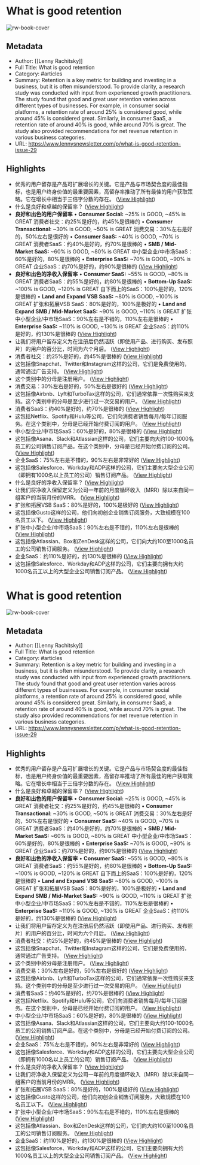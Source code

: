 # What is good retention

![rw-book-cover](https://substackcdn.com/image/fetch/w_1200,h_600,c_fill,f_jpg,q_auto:good,fl_progressive:steep,g_auto/https%3A%2F%2Fbucketeer-e05bbc84-baa3-437e-9518-adb32be77984.s3.amazonaws.com%2Fpublic%2Fimages%2F56c42120-3472-426c-bc68-6498d214944a_2550x2944.png)

## Metadata
- Author: [[Lenny Rachitsky]]
- Full Title: What is good retention
- Category: #articles
- Summary: Retention is a key metric for building and investing in a business, but it is often misunderstood. To provide clarity, a research study was conducted with input from experienced growth practitioners. The study found that good and great user retention varies across different types of businesses. For example, in consumer social platforms, a retention rate of around 25% is considered good, while around 45% is considered great. Similarly, in consumer SaaS, a retention rate of around 40% is good, while around 70% is great. The study also provided recommendations for net revenue retention in various business categories.
- URL: https://www.lennysnewsletter.com/p/what-is-good-retention-issue-29

## Highlights
- 优秀的用户留存是产品可扩展增长的关键。它是产品与市场契合度的最佳指标，也是用户终身价值的最重要因素，高留存率推动了所有最佳的用户获取策略。它在增长中相当于三倍字分数的存在。 ([View Highlight](https://read.readwise.io/read/01hdxphnn0nwfcsfv4xfhtjsrx))
- 什么是良好和卓越的保留率？ ([View Highlight](https://read.readwise.io/read/01hdxpn36t97xagkgvyxdqgjmj))
- **良好和出色的用户保留率**
  • **Consumer Social:** ~25% is GOOD, ~45% is GREAT 
  消费者社交：约25%是好的，约45%是很棒的
  • **Consumer Transactional**: ~30% is GOOD, ~50% is GREAT 
  消费交易：30%左右是好的，50%左右是很好的
  • **Consumer SaaS:** ~40% is GOOD, ~70% is GREAT 
  消费者SaaS：约40%是好的，约70%是很棒的
  • **SMB / Mid-Market SaaS:** ~60% is GOOD, ~80% is GREAT 
  中小型企业/中市场SaaS：60%是好的，80%是很棒的
  • **Enterprise SaaS:** ~70% is GOOD, ~90% is GREAT 
  企业SaaS：约70%是好的，约90%是很棒的 ([View Highlight](https://read.readwise.io/read/01hdxpndzt1d8w496ac1t9e3ec))
- **良好和出色的净收入保留率**
  • **Consumer SaaS:** ~55% is GOOD, ~80% is GREAT 
  消费者SaaS：约55%是好的，约80%是很棒的
  • **Bottom-Up SaaS:** ~100% is GOOD, ~120% is GREAT 
  自下而上的SaaS：100%是好的，120%是很棒的
  • **Land and Expand VSB SaaS:** ~80% is GOOD, ~100% is GREAT 
  扩张和拓展VSB SaaS：80%是好的，100%是极好的
  • **Land and Expand SMB / Mid-Market SaaS:** ~90% is GOOD, ~110% is GREAT 
  扩张中小型企业/中市场SaaS：90%左右是不错的，110%左右是很棒的
  • **Enterprise SaaS:** ~110% is GOOD, ~130% is GREAT 
  企业SaaS：约110%是好的，约130%是很棒的 ([View Highlight](https://read.readwise.io/read/01hdxppsc8j11f9fyc0r09yg9p))
- 让我们将用户留存定义为在注册后仍然活跃（即使用产品、进行购买、发布照片）的用户的百分比，时间为六个月后。 ([View Highlight](https://read.readwise.io/read/01hdxqt59rcftq3ejfwr888s8c))
- 消费者社交：约25%是好的，约45%是很棒的 ([View Highlight](https://read.readwise.io/read/01hdxqtygga0gtsewc394r51bx))
- 这包括像Snapchat、Twitter和Instagram这样的公司，它们是免费使用的，通常通过广告支持。 ([View Highlight](https://read.readwise.io/read/01hdxqvst5p4tngq0d51va9yds))
- 这个类别中的分母是注册用户。 ([View Highlight](https://read.readwise.io/read/01hdxqv2jwew26egba0a86zqzb))
- 消费交易：30%左右是好的，50%左右是很好的 ([View Highlight](https://read.readwise.io/read/01hdxqvdmyad7egpmy3mx5m9nd))
- 这包括像Airbnb、Lyft和TurboTax这样的公司，它们通常依靠一次性购买来支持。这个类别中的分母是至少进行过一次交易的用户。 ([View Highlight](https://read.readwise.io/read/01hdxqvj1vb2b15wcxkw85v19e))
- 消费者SaaS：约40%是好的，约70%是很棒的 ([View Highlight](https://read.readwise.io/read/01hdxqw2g93qn3eg65vsfjvwsj))
- 这包括Netflix、Spotify和Hulu等公司，它们向消费者销售每月/每年订阅服务。在这个类别中，分母是已经开始付费订阅的用户。 ([View Highlight](https://read.readwise.io/read/01hdxqw8ar5krp00ee498gq7mr))
- 中小型企业/中市场SaaS：60%是好的，80%是很棒的 ([View Highlight](https://read.readwise.io/read/01hdxqxjepm2dnzbr0sxa03hkt))
- 这包括像Asana、Slack和Atlassian这样的公司，它们主要向大约100-1000名员工的公司销售订阅产品。在这个类别中，分母是已经开始付费订阅的公司。 ([View Highlight](https://read.readwise.io/read/01hdxqxvtmx9p6hqgag91pq6rn))
- 企业SaaS：75%左右是不错的，90%左右是非常好的 ([View Highlight](https://read.readwise.io/read/01hdxr80mf01kg53fthhd8acek))
- 这包括像Salesforce、Workday和ADP这样的公司，它们主要向大型企业公司（即拥有1000名以上员工的公司）销售订阅产品。 ([View Highlight](https://read.readwise.io/read/01hdxr8618zm3fpp6bd0wzh4dd))
- 什么是良好的净收入保留率？ ([View Highlight](https://read.readwise.io/read/01hdxr8hr0g0a00d1efqsg1aze))
- 让我们将净收入保留定义为公司一年前的月度循环收入（MRR）除以来自同一组客户的当前月份的MRR。 ([View Highlight](https://read.readwise.io/read/01hdxr9d4c57z8yxt83awesdc5))
- 扩张和拓展VSB SaaS：80%是好的，100%是极好的 ([View Highlight](https://read.readwise.io/read/01hdxrbjn8t9mc137hr014vs2j))
- 这包括像Gusto这样的公司，他们向初创企业销售订阅服务，大致规模在100名员工以下。 ([View Highlight](https://read.readwise.io/read/01hdxrbnn6sthss8cpf1x6g80n))
- 扩张中小型企业/中市场SaaS：90%左右是不错的，110%左右是很棒的 ([View Highlight](https://read.readwise.io/read/01hdxrbztzaagxvpbv5hj366q6))
- 这包括像Atlassian、Box和ZenDesk这样的公司，它们向大约100至1000名员工的公司销售订阅服务。 ([View Highlight](https://read.readwise.io/read/01hdxrc5jsp0vt2xt4pcv20yxq))
- 企业SaaS：约110%是好的，约130%是很棒的 ([View Highlight](https://read.readwise.io/read/01hdxrchdd6keb94pvg9t5gy1w))
- 这包括像Salesforce、Workday和ADP这样的公司，它们主要向拥有大约1000名员工以上的大型企业公司销售订阅产品。 ([View Highlight](https://read.readwise.io/read/01hdxrham3e3412adn9atvaqnj))
# What is good retention

![rw-book-cover](https://substackcdn.com/image/fetch/w_1200,h_600,c_fill,f_jpg,q_auto:good,fl_progressive:steep,g_auto/https%3A%2F%2Fbucketeer-e05bbc84-baa3-437e-9518-adb32be77984.s3.amazonaws.com%2Fpublic%2Fimages%2F56c42120-3472-426c-bc68-6498d214944a_2550x2944.png)

## Metadata
- Author: [[Lenny Rachitsky]]
- Full Title: What is good retention
- Category: #articles
- Summary: Retention is a key metric for building and investing in a business, but it is often misunderstood. To provide clarity, a research study was conducted with input from experienced growth practitioners. The study found that good and great user retention varies across different types of businesses. For example, in consumer social platforms, a retention rate of around 25% is considered good, while around 45% is considered great. Similarly, in consumer SaaS, a retention rate of around 40% is good, while around 70% is great. The study also provided recommendations for net revenue retention in various business categories.
- URL: https://www.lennysnewsletter.com/p/what-is-good-retention-issue-29

## Highlights
- 优秀的用户留存是产品可扩展增长的关键。它是产品与市场契合度的最佳指标，也是用户终身价值的最重要因素，高留存率推动了所有最佳的用户获取策略。它在增长中相当于三倍字分数的存在。 ([View Highlight](https://read.readwise.io/read/01hdxphnn0nwfcsfv4xfhtjsrx))
- 什么是良好和卓越的保留率？ ([View Highlight](https://read.readwise.io/read/01hdxpn36t97xagkgvyxdqgjmj))
- **良好和出色的用户保留率**
  • **Consumer Social:** ~25% is GOOD, ~45% is GREAT 
  消费者社交：约25%是好的，约45%是很棒的
  • **Consumer Transactional**: ~30% is GOOD, ~50% is GREAT 
  消费交易：30%左右是好的，50%左右是很好的
  • **Consumer SaaS:** ~40% is GOOD, ~70% is GREAT 
  消费者SaaS：约40%是好的，约70%是很棒的
  • **SMB / Mid-Market SaaS:** ~60% is GOOD, ~80% is GREAT 
  中小型企业/中市场SaaS：60%是好的，80%是很棒的
  • **Enterprise SaaS:** ~70% is GOOD, ~90% is GREAT 
  企业SaaS：约70%是好的，约90%是很棒的 ([View Highlight](https://read.readwise.io/read/01hdxpndzt1d8w496ac1t9e3ec))
- **良好和出色的净收入保留率**
  • **Consumer SaaS:** ~55% is GOOD, ~80% is GREAT 
  消费者SaaS：约55%是好的，约80%是很棒的
  • **Bottom-Up SaaS:** ~100% is GOOD, ~120% is GREAT 
  自下而上的SaaS：100%是好的，120%是很棒的
  • **Land and Expand VSB SaaS:** ~80% is GOOD, ~100% is GREAT 
  扩张和拓展VSB SaaS：80%是好的，100%是极好的
  • **Land and Expand SMB / Mid-Market SaaS:** ~90% is GOOD, ~110% is GREAT 
  扩张中小型企业/中市场SaaS：90%左右是不错的，110%左右是很棒的
  • **Enterprise SaaS:** ~110% is GOOD, ~130% is GREAT 
  企业SaaS：约110%是好的，约130%是很棒的 ([View Highlight](https://read.readwise.io/read/01hdxppsc8j11f9fyc0r09yg9p))
- 让我们将用户留存定义为在注册后仍然活跃（即使用产品、进行购买、发布照片）的用户的百分比，时间为六个月后。 ([View Highlight](https://read.readwise.io/read/01hdxqt59rcftq3ejfwr888s8c))
- 消费者社交：约25%是好的，约45%是很棒的 ([View Highlight](https://read.readwise.io/read/01hdxqtygga0gtsewc394r51bx))
- 这包括像Snapchat、Twitter和Instagram这样的公司，它们是免费使用的，通常通过广告支持。 ([View Highlight](https://read.readwise.io/read/01hdxqvst5p4tngq0d51va9yds))
- 这个类别中的分母是注册用户。 ([View Highlight](https://read.readwise.io/read/01hdxqv2jwew26egba0a86zqzb))
- 消费交易：30%左右是好的，50%左右是很好的 ([View Highlight](https://read.readwise.io/read/01hdxqvdmyad7egpmy3mx5m9nd))
- 这包括像Airbnb、Lyft和TurboTax这样的公司，它们通常依靠一次性购买来支持。这个类别中的分母是至少进行过一次交易的用户。 ([View Highlight](https://read.readwise.io/read/01hdxqvj1vb2b15wcxkw85v19e))
- 消费者SaaS：约40%是好的，约70%是很棒的 ([View Highlight](https://read.readwise.io/read/01hdxqw2g93qn3eg65vsfjvwsj))
- 这包括Netflix、Spotify和Hulu等公司，它们向消费者销售每月/每年订阅服务。在这个类别中，分母是已经开始付费订阅的用户。 ([View Highlight](https://read.readwise.io/read/01hdxqw8ar5krp00ee498gq7mr))
- 中小型企业/中市场SaaS：60%是好的，80%是很棒的 ([View Highlight](https://read.readwise.io/read/01hdxqxjepm2dnzbr0sxa03hkt))
- 这包括像Asana、Slack和Atlassian这样的公司，它们主要向大约100-1000名员工的公司销售订阅产品。在这个类别中，分母是已经开始付费订阅的公司。 ([View Highlight](https://read.readwise.io/read/01hdxqxvtmx9p6hqgag91pq6rn))
- 企业SaaS：75%左右是不错的，90%左右是非常好的 ([View Highlight](https://read.readwise.io/read/01hdxr80mf01kg53fthhd8acek))
- 这包括像Salesforce、Workday和ADP这样的公司，它们主要向大型企业公司（即拥有1000名以上员工的公司）销售订阅产品。 ([View Highlight](https://read.readwise.io/read/01hdxr8618zm3fpp6bd0wzh4dd))
- 什么是良好的净收入保留率？ ([View Highlight](https://read.readwise.io/read/01hdxr8hr0g0a00d1efqsg1aze))
- 让我们将净收入保留定义为公司一年前的月度循环收入（MRR）除以来自同一组客户的当前月份的MRR。 ([View Highlight](https://read.readwise.io/read/01hdxr9d4c57z8yxt83awesdc5))
- 扩张和拓展VSB SaaS：80%是好的，100%是极好的 ([View Highlight](https://read.readwise.io/read/01hdxrbjn8t9mc137hr014vs2j))
- 这包括像Gusto这样的公司，他们向初创企业销售订阅服务，大致规模在100名员工以下。 ([View Highlight](https://read.readwise.io/read/01hdxrbnn6sthss8cpf1x6g80n))
- 扩张中小型企业/中市场SaaS：90%左右是不错的，110%左右是很棒的 ([View Highlight](https://read.readwise.io/read/01hdxrbztzaagxvpbv5hj366q6))
- 这包括像Atlassian、Box和ZenDesk这样的公司，它们向大约100至1000名员工的公司销售订阅服务。 ([View Highlight](https://read.readwise.io/read/01hdxrc5jsp0vt2xt4pcv20yxq))
- 企业SaaS：约110%是好的，约130%是很棒的 ([View Highlight](https://read.readwise.io/read/01hdxrchdd6keb94pvg9t5gy1w))
- 这包括像Salesforce、Workday和ADP这样的公司，它们主要向拥有大约1000名员工以上的大型企业公司销售订阅产品。 ([View Highlight](https://read.readwise.io/read/01hdxrham3e3412adn9atvaqnj))
